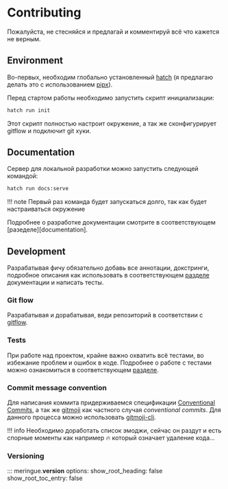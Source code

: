 # Contributing

Пожалуйста, не стесняйся и предлагай и комментируй всё что кажется не верным.


## Environment

Во-первых, необходим глобально установленный [hatch](https://hatch.pypa.io/) (я предлагаю делать это с использованием [pipx](https://github.com/pypa/pipx)).

Перед стартом работы необходимо запустить скрипт инициализации:

```bash
hatch run init
```

Этот скрипт полностью настроит окружение, а так же сконфигурирует gitflow и подключит git хуки.


## Documentation

Сервер для локальной разработки можно запустить следующей командой:

```bash
hatch run docs:serve
```

!!! note
	Первый раз команда будет запускаться долго, так как будет настраиваться окружение

Подробнее о разработке документации смотрите в соответствующем [разеделе][documentation].


## Development

Разрабатывая фичу обязательно добавь все аннотации, докстринги, подробное описания как использовать в соответствующем [разделе](../../usage) документации и написать тесты.


### Git flow

Разрабатывая и дорабатывая, веди репозиторий в соответствии с [gitflow](https://github.com/petervanderdoes/gitflow-avh).


### Tests

При работе над проектом, крайне важно охватить всё тестами, во избежание проблем и ошибок в коде. Подробнее о работе с тестами можно ознакомиться в соответствующем [разделе](../tests).


### Commit message convention

Для написания коммита придерживаемся спецификации [Conventional Commits](https://www.conventionalcommits.org/en/v1.0.0/), а так же [gitmoji](https://gitmoji.dev/) как частного случая _conventional commits_. Для данного процесса можно использовать [gitmoji-cli](https://github.com/carloscuesta/gitmoji-cli).

!!! info
	Необходимо доработать список эмоджи, сейчас он раздут и есть спорные моменты как например :fire: который означает удаление кода...


### Versioning

::: meringue.__version__
    options:
      show_root_heading: false
      show_root_toc_entry: false
